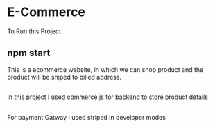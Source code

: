 # E-Commerce
To Run this Project 
## npm start

This is a ecommerce website, in which we can shop product and the product will be shiped to billed address.
##
In this project I used commerce.js for backend to store product details
##
For payment Gatway I used striped in developer modes 


